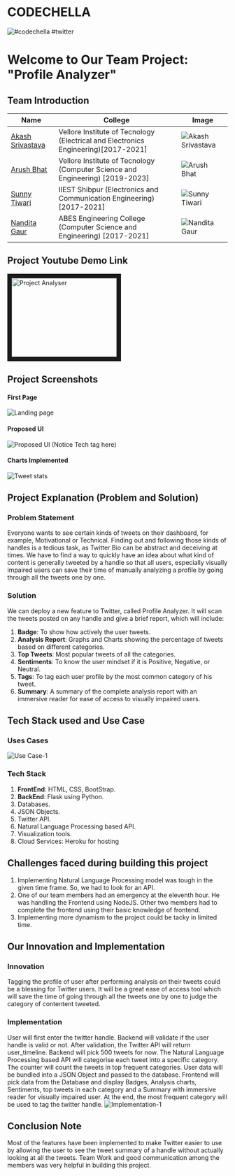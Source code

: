 # CODECHELLA
![#codechella #twitter](https://pbs.twimg.com/media/EnJYZEKVoAA8WbX.jpg)

# Welcome to Our Team Project: "Profile Analyzer"

## Team Introduction 

| Name             | College  | Image |
| -------------    |----------------|------|
| [Akash Srivastava](https://www.linkedin.com/in/akash-s-233ab3160/)|Vellore Institute of Tecnology (Electrical and Electronics Engineering)[2017-2021]|![Akash Srivastava](https://media-exp1.licdn.com/dms/image/C5103AQERq-Hiqnqq9Q/profile-displayphoto-shrink_400_400/0?e=1611187200&v=beta&t=tZAaYCPdQ9zND5MawR7A731_TRxMZ2zeKaE5aBULQlc)|
| [Arush Bhat](https://www.linkedin.com/in/aarush-bhat/)|Vellore Institute of Tecnology (Computer Science and Engineering) [2019-2023]|![Arush Bhat](https://media-exp1.licdn.com/dms/image/C4D03AQHjjuanpnz7Ig/profile-displayphoto-shrink_400_400/0?e=1611187200&v=beta&t=pUiN61Oy2DkUd5FeNrFmK3UZWQCUPmioPujGodGDCt0)|
| [Sunny Tiwari](https://www.linkedin.com/in/sunny-tiwari-aa7392199/)|IIEST Shibpur (Electronics and Communication Engineering) [2017-2021]|![Sunny Tiwari](https://media-exp1.licdn.com/dms/image/C4E03AQFmt9f6bePadQ/profile-displayphoto-shrink_400_400/0?e=1611187200&v=beta&t=y6ovNrKTlJm_qzIDmSv2-UPNr53rxnYObWxnXwb8qjc)|
|[Nandita Gaur](https://www.linkedin.com/in/nanditagaur/)|ABES Engineering College (Computer Science and Engineering) [2017-2021]|![Nandita Gaur](https://media-exp1.licdn.com/dms/image/C5103AQHiTvJNfvJGcQ/profile-displayphoto-shrink_400_400/0?e=1611187200&v=beta&t=mp9yk0XsV7Xb2FSFRDiQkppYDdsoxNBGvoQNUbu1JMc)|

## Project Youtube Demo Link 

<a href="https://youtu.be/wlZhH8xHxLc"><img src="https://pbs.twimg.com/media/EnJYZEKVoAA8WbX.jpg" 
alt="Project Analyser" width="240" height="180" border="10" /></a>

## Project Screenshots
#### First Page
![Landing page](https://github.com/AkashSrivastava1721/Profile_Analyser_-Codechella.github.io/blob/main/Readme%20Utilities/Screenshot%20(291).png)

#### Proposed UI
![Proposed UI](https://github.com/AkashSrivastava1721/Profile_Analyser_-Codechella.github.io/blob/main/Readme%20Utilities/proposed%20UI.jpeg)
(Notice Tech tag here)

#### Charts Implemented
![Tweet stats](https://github.com/AkashSrivastava1721/Profile_Analyser_-Codechella.github.io/blob/main/Readme%20Utilities/charts.jpg)


## Project Explanation (Problem and Solution)
### **Problem Statement**

Everyone wants to see certain kinds of tweets on their dashboard, for example, Motivational or Technical. Finding out and following those kinds of handles is a tedious task, as Twitter Bio can be abstract and deceiving at times. We have to find a way to quickly have an idea about what kind of content is generally tweeted by a handle so that all users, especially visually impaired users can save their time of manually analyzing a profile by going through all the tweets one by one.

### **Solution**

We can deploy a new feature to Twitter, called Profile Analyzer. It will scan the tweets posted on any handle and give a brief report, which will include:

1. **Badge**: To show how actively the user tweets.
2. **Analysis Report**: Graphs and Charts showing the percentage of tweets based on different categories.
3. **Top Tweets**: Most popular tweets of all the categories.
4. **Sentiments**: To know the user mindset if it is Positive, Negative, or Neutral.
5. **Tags**: To tag each user profile by the most common category of his tweet.
6. **Summary**: A summary of the complete analysis report with an immersive reader for ease of access to visually impaired users.

## Tech Stack used and Use Case

### Uses Cases

![Use Case-1](https://github.com/AkashSrivastava1721/Profile_Analyser_-Codechella/blob/main/Readme%20Utilities/profile%20analyzer.jpg)

### Tech Stack
1. **FrontEnd**: HTML, CSS, BootStrap.
2. **BackEnd**: Flask using Python.
3. Databases.
4. JSON Objects.
5. Twitter API.
6. Natural Language Processing based API.
7. Visualization tools.
8. Cloud Services: Heroku for hosting

## Challenges faced during building this project
1. Implementing Natural Language Processing model was tough in the given time frame. So, we had to look for an API.
2. One of our team members had an emergency at the eleventh hour. He was handling the Frontend using NodeJS. Other two members had to complete the frontend using their basic knowledge of frontend.
3. Implementing more dynamism to the project could be tacky in limited time.

## Our Innovation and Implementation

### Innovation

Tagging the profile of user after performing analysis on their tweets could be a blessing for Twitter users. It will be a great ease of access tool which will save the time of going through all the tweets one by one to judge the category of contentent tweeted.

### Implementation

User will first enter the twitter handle. Backend will validate if the user handle is valid or not. After validation, the Twitter API will return user_timeline. Backend will pick 500 tweets for now. The Natural Language Processing based API will categorise each tweet into a specific category. The counter will count the tweets in top frequent categories. User data will be bundled into a JSON Object and passed to the database. Frontend will pick data from the Database and display Badges, Analysis charts, Sentiments, top tweets in each category and a Summary with immersive reader for visually impaired user. At the end, the most frequent category will be used to tag the twitter handle.
![Implementation-1](https://github.com/AkashSrivastava1721/Profile_Analyser_-Codechella/blob/main/Readme%20Utilities/Implementation.jpg)

## Conclusion Note
Most of the features have been implemented to make Twitter easier to use by allowing the user to see the tweet summary of a handle without actually looking at all the tweets. Team Work and good communication among the members was very helpful in building this project.

